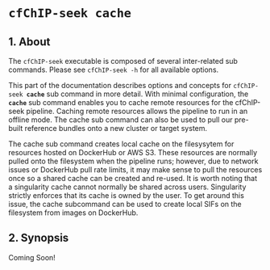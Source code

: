 # <code>cfChIP-seek <b>cache</b></code>

## 1. About 
The `cfChIP-seek` executable is composed of several inter-related sub commands. Please see `cfChIP-seek -h` for all available options.

This part of the documentation describes options and concepts for <code>cfChIP-seek <b>cache</b></code> sub command in more detail. With minimal configuration, the **`cache`** sub command enables you to cache remote resources for the  cfChIP-seek pipeline. Caching remote resources allows the pipeline to run in an offline mode. The cache sub command can also be used to pull our pre-built reference bundles onto a new cluster or target system.

The cache sub command creates local cache on the filesysytem for resources hosted on DockerHub or AWS S3. These resources are normally pulled onto the filesystem when the pipeline runs; however, due to network issues or DockerHub pull rate limits, it may make sense to pull the resources once so a shared cache can be created and re-used. It is worth noting that a singularity cache cannot normally be shared across users. Singularity strictly enforces that its cache is owned by the user. To get around this issue, the cache subcommand can be used to create local SIFs on the filesystem from images on DockerHub.

## 2. Synopsis

Coming Soon!  

<!-- ```text
$ ./cfChIP-seek cache [-h] --sif-cache SIF_CACHE \
                     [--resource-bundle RESOURCE_BUNDLE] \
                     [--dry-run] 
```

The synopsis for each command shows its parameters and their usage. Optional parameters are shown in square brackets.

A user **must** provide a directory to cache remote Docker images via the `--sif-cache` argument. Once the cache has pipeline completed, the local sif cache can be passed to the `--sif-cache` option of the <code>cfChIP-seek <b>build</b></code> and <code>cfChIP-seek <b>run</b></code> subcomand. This enables the build and run pipeline to run in an offline mode.

Use you can always use the `-h` option for information on a specific command.

### 2.1 Required Arguments

`--sif-cache SIF_CACHE` 
 
> **Path where a local cache of SIFs will be stored..**  
> *type: string*
> 
> Any images defined in *config/containers/images.json* will be pulled into the local filesystem. The path provided to this option can be passed to the `--sif-cache` option of the <code>cfChIP-seek <b>build</b></code> and <code>cfChIP-seek <b>run</b></code> subcomand. This allows for running the build and run pipelines in an offline mode where no requests are made to external sources. This is useful for avoiding network issues or DockerHub pull rate limits. Please see cfChIP-seek build and run for more information.
> 
> ***Example:*** `--sif-cache /data/$USER/cache`

### 2.2 Options

Each of the following arguments are optional and do not need to be provided. 

  `-h, --help`            
> **Display Help.**  
> *type: boolean*
> 
> Shows command's synopsis, help message, and an example command
> 
> ***Example:*** `--help`

---  
  `--dry-run`            
> **Dry run the pipeline.**  
> *type: boolean*
> 
> Displays what steps in the pipeline remain or will be run. Does not execute anything!
>
> ***Example:*** `--dry-run`

## 3. Example
```bash 
# Step 0.) Grab an interactive node (do not run on head node)
srun -N 1 -n 1 --time=12:00:00 -p interactive --mem=8gb  --cpus-per-task=4 --pty bash
module purge
module load singularity snakemake

# Step 1.) Dry run cache to see what will be pulled
./cfChIP-seek cache --sif-cache /scratch/$USER/cache \
                 --dry-run  

# Step 2.) Cache remote resources locally 
./cfChIP-seek cache --sif-cache /scratch/$USER/cache  
```
-->